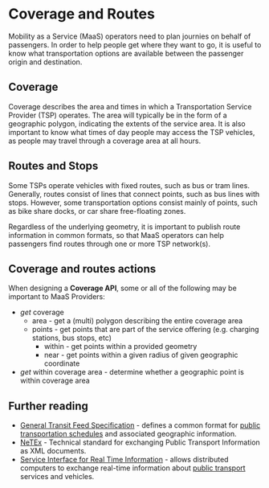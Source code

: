 # Coverage and Routes

Mobility as a Service \(MaaS\) operators need to plan journies on behalf of passengers. In order to help people get where they want to go, it is useful to know what transportation options are available between the passenger origin and destination.

## Coverage

Coverage describes the area and times in which a Transportation Service Provider \(TSP\) operates. The area will typically be in the form of a geographic polygon, indicating the extents of the service area. It is also important to know what times of day people may access the TSP vehicles, as people may travel through a coverage area at all hours.

## Routes and Stops

Some TSPs operate vehicles with fixed routes, such as bus or tram lines. Generally, routes consist of lines that connect points, such as bus lines with stops. However, some transportation options consist mainly of points, such as bike share docks, or car share free-floating zones.

Regardless of the underlying geometry, it is important to publish route information in common formats, so that MaaS operators can help passengers find routes through one or more TSP network\(s\).

## Coverage and routes actions

When designing a **Coverage API**, some or all of the following may be important to MaaS Providers:

* _get_ coverage 
  * area - get a \(multi\) polygon describing the entire coverage area
  * points - get points that are part of the service offering \(e.g. charging stations, bus stops, etc\)
    * within - get points within a provided geometry
    * near - get points within a given radius of given geographic coordinate
* _get_ within coverage area - determine whether a geographic point is within coverage area

## Further reading

* [General Transit Feed Specification](https://en.wikipedia.org/wiki/General_Transit_Feed_Specification) - defines a common format for [public transportation schedules](https://en.wikipedia.org/wiki/Public_transport_timetable) and associated geographic information.
* [NeTEx](https://en.wikipedia.org/wiki/NeTEx) - Technical standard for exchanging Public Transport Information as XML documents.
* [Service Interface for Real Time Information](https://en.wikipedia.org/wiki/Service_Interface_for_Real_Time_Information) - allows distributed computers to exchange real-time information about [public transport](https://en.wikipedia.org/wiki/Public_transport) services and vehicles.

